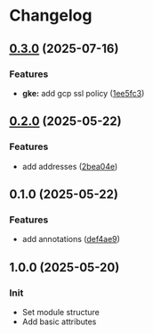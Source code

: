 # Changelog

## [0.3.0](https://github.com/Tensho/terraform-kubernetes-gateway/compare/v0.2.0...v0.3.0) (2025-07-16)


### Features

* **gke:** add gcp ssl policy ([1ee5fc3](https://github.com/Tensho/terraform-kubernetes-gateway/commit/1ee5fc3564f2cf7c2666fb42b8d197bdf788e128))

## [0.2.0](https://github.com/Tensho/terraform-kubernetes-gateway/compare/v0.1.0...v0.2.0) (2025-05-22)


### Features

* add addresses ([2bea04e](https://github.com/Tensho/terraform-kubernetes-gateway/commit/2bea04ed6b668bb72f9606a68837c652d6fa87b9))

## 0.1.0 (2025-05-22)


### Features

* add annotations ([def4ae9](https://github.com/Tensho/terraform-kubernetes-gateway/commit/def4ae9e96ddbf4fff807ee51193b2beb2245eb9))

## 1.0.0 (2025-05-20)

### Init

* Set module structure
* Add basic attributes
